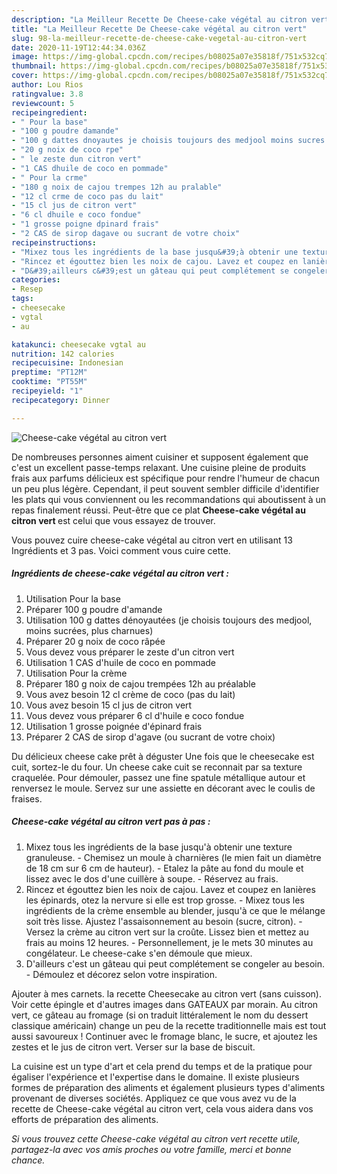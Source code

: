 ```yaml
---
description: "La Meilleur Recette De Cheese-cake végétal au citron vert"
title: "La Meilleur Recette De Cheese-cake végétal au citron vert"
slug: 98-la-meilleur-recette-de-cheese-cake-vegetal-au-citron-vert
date: 2020-11-19T12:44:34.036Z
image: https://img-global.cpcdn.com/recipes/b08025a07e35818f/751x532cq70/cheese-cake-vegetal-au-citron-vert-photo-principale-de-la-recette.jpg
thumbnail: https://img-global.cpcdn.com/recipes/b08025a07e35818f/751x532cq70/cheese-cake-vegetal-au-citron-vert-photo-principale-de-la-recette.jpg
cover: https://img-global.cpcdn.com/recipes/b08025a07e35818f/751x532cq70/cheese-cake-vegetal-au-citron-vert-photo-principale-de-la-recette.jpg
author: Lou Rios
ratingvalue: 3.8
reviewcount: 5
recipeingredient:
- " Pour la base"
- "100 g poudre damande"
- "100 g dattes dnoyautes je choisis toujours des medjool moins sucres plus charnues"
- "20 g noix de coco rpe"
- " le zeste dun citron vert"
- "1 CAS dhuile de coco en pommade"
- " Pour la crme"
- "180 g noix de cajou trempes 12h au pralable"
- "12 cl crme de coco pas du lait"
- "15 cl jus de citron vert"
- "6 cl dhuile e coco fondue"
- "1 grosse poigne dpinard frais"
- "2 CAS de sirop dagave ou sucrant de votre choix"
recipeinstructions:
- "Mixez tous les ingrédients de la base jusqu&#39;à obtenir une texture granuleuse. Chemisez un moule à charnières (le mien fait un diamètre de 18 cm sur 6 cm de hauteur). Etalez la pâte au fond du moule et lissez avec le dos d&#39;une cuillère à soupe. Réservez au frais."
- "Rincez et égouttez bien les noix de cajou. Lavez et coupez en lanières les épinards, otez la nervure si elle est trop grosse. Mixez tous les ingrédients de la crème ensemble au blender, jusqu&#39;à ce que le mélange soit très lisse. Ajustez l&#39;assaisonnement au besoin (sucre, citron). Versez la crème au citron vert sur la croûte. Lissez bien et mettez au frais au moins 12 heures. Personnellement, je le mets 30 minutes au congélateur. Le cheese-cake s&#39;en démoule que mieux."
- "D&#39;ailleurs c&#39;est un gâteau qui peut complétement se congeler au besoin. Démoulez et décorez selon votre inspiration."
categories:
- Resep
tags:
- cheesecake
- vgtal
- au

katakunci: cheesecake vgtal au 
nutrition: 142 calories
recipecuisine: Indonesian
preptime: "PT12M"
cooktime: "PT55M"
recipeyield: "1"
recipecategory: Dinner

---
```



![Cheese-cake végétal au citron vert](https://img-global.cpcdn.com/recipes/b08025a07e35818f/751x532cq70/cheese-cake-vegetal-au-citron-vert-photo-principale-de-la-recette.jpg)

De nombreuses personnes aiment cuisiner et supposent également que c'est un excellent passe-temps relaxant. Une cuisine pleine de produits frais aux parfums délicieux est spécifique pour rendre l'humeur de chacun un peu plus légère. Cependant, il peut souvent sembler difficile d'identifier les plats qui vous conviennent ou les recommandations qui aboutissent à un repas finalement réussi. Peut-être que ce plat <strong> Cheese-cake végétal au citron vert </strong> est celui que vous essayez de trouver.

<!--inarticleads1-->

Vous pouvez cuire cheese-cake végétal au citron vert en utilisant 13 Ingrédients et 3 pas. Voici comment vous cuire cette.

##### Ingrédients de cheese-cake végétal au citron vert :

1. Utilisation  Pour la base
1. Préparer 100 g poudre d&#39;amande
1. Utilisation 100 g dattes dénoyautées (je choisis toujours des medjool, moins sucrées, plus charnues)
1. Préparer 20 g noix de coco râpée
1. Vous devez vous préparer  le zeste d&#39;un citron vert
1. Utilisation 1 CAS d&#39;huile de coco en pommade
1. Utilisation  Pour la crème
1. Préparer 180 g noix de cajou trempées 12h au préalable
1. Vous avez besoin 12 cl crème de coco (pas du lait)
1. Vous avez besoin 15 cl jus de citron vert
1. Vous devez vous préparer 6 cl d&#39;huile e coco fondue
1. Utilisation 1 grosse poignée d&#39;épinard frais
1. Préparer 2 CAS de sirop d&#39;agave (ou sucrant de votre choix)


Du délicieux cheese cake prêt à déguster Une fois que le cheesecake est cuit, sortez-le du four. Un cheese cake cuit se reconnait par sa texture craquelée. Pour démouler, passez une fine spatule métallique autour et renversez le moule. Servez sur une assiette en décorant avec le coulis de fraises. 

<!--inarticleads2-->

##### Cheese-cake végétal au citron vert pas à pas :

1. Mixez tous les ingrédients de la base jusqu&#39;à obtenir une texture granuleuse. - Chemisez un moule à charnières (le mien fait un diamètre de 18 cm sur 6 cm de hauteur). - Etalez la pâte au fond du moule et lissez avec le dos d&#39;une cuillère à soupe. - Réservez au frais.
1. Rincez et égouttez bien les noix de cajou. Lavez et coupez en lanières les épinards, otez la nervure si elle est trop grosse. - Mixez tous les ingrédients de la crème ensemble au blender, jusqu&#39;à ce que le mélange soit très lisse. Ajustez l&#39;assaisonnement au besoin (sucre, citron). - Versez la crème au citron vert sur la croûte. Lissez bien et mettez au frais au moins 12 heures. - Personnellement, je le mets 30 minutes au congélateur. Le cheese-cake s&#39;en démoule que mieux.
1. D&#39;ailleurs c&#39;est un gâteau qui peut complétement se congeler au besoin. - Démoulez et décorez selon votre inspiration.


Ajouter à mes carnets. la recette Cheesecake au citron vert (sans cuisson). Voir cette épingle et d&#39;autres images dans GATEAUX par morain. Au citron vert, ce gâteau au fromage (si on traduit littéralement le nom du dessert classique américain) change un peu de la recette traditionnelle mais est tout aussi savoureux ! Continuer avec le fromage blanc, le sucre, et ajoutez les zestes et le jus de citron vert. Verser sur la base de biscuit. 

<!--inarticleads1-->

<p>
La cuisine est un type d'art et cela prend du temps et de la pratique pour égaliser l'expérience et l'expertise dans le domaine. Il existe plusieurs formes de préparation des aliments et également plusieurs types d'aliments provenant de diverses sociétés. Appliquez ce que vous avez vu de la recette de Cheese-cake végétal au citron vert, cela vous aidera dans vos efforts de préparation des aliments.
</p>

<p>
<i>Si vous trouvez cette Cheese-cake végétal au citron vert recette utile, partagez-la avec vos amis proches ou votre famille, merci et bonne chance.</i>
</p>
